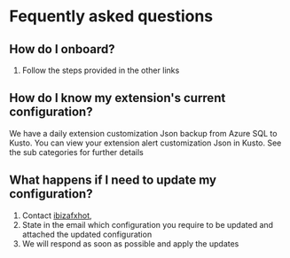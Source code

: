 # Fequently asked questions

## How do I onboard?

1. Follow the steps provided in the other links

## How do I know my extension's current configuration?

We have a daily extension customization Json backup from Azure SQL to Kusto. You can view your extension alert customization Json in Kusto. See the sub categories for further details

## What happens if I need to update my configuration?

1. Contact [ibizafxhot](mailto:ibizafxhot@microsoft.com;azurefxg@microsoft.com),
1. State in the email which configuration you require to be updated and attached the updated configuration
1. We will respond as soon as possible and apply the updates

[alerting-onboarding]: https://aka.ms/portalfx/alerting-onboarding
[alerting-kusto-partner]: https://ailoganalyticsportal-privatecluster.cloudapp.net/clusters/azportal.kusto.windows.net/databases/Partner?q=H4sIAAAAAAAEAEvOKS0uSS3SUHesKsgvKknMUdfUS0ksSUxKLE7VUApILCrJSy1S0tRzSU1LLM0pcS7KBKrOTNTQBABHZQn9OQAAAA%3d%3d
